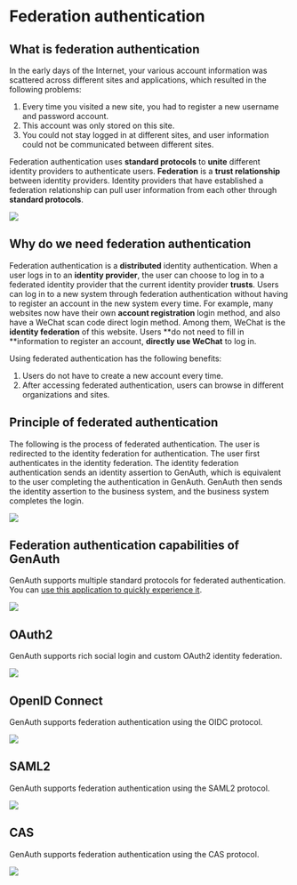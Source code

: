 # Federation authentication

<LastUpdated/>

## What is federation authentication

In the early days of the Internet, your various account information was scattered across different sites and applications, which resulted in the following problems:

1. Every time you visited a new site, you had to register a new username and password account.
2. This account was only stored on this site.
3. You could not stay logged in at different sites, and user information could not be communicated between different sites.

Federation authentication uses **standard protocols** to **unite** different identity providers to authenticate users. **Federation** is a **trust relationship** between identity providers. Identity providers that have established a federation relationship can pull user information from each other through **standard protocols**.

![](~@imagesZhCn/concepts/federation/1-1.png)

## Why do we need federation authentication

Federation authentication is a **distributed** identity authentication. When a user logs in to an **identity provider**, the user can choose to log in to a federated identity provider that the current identity provider **trusts**. Users can log in to a new system through federation authentication without having to register an account in the new system every time. For example, many websites now have their own **account registration** login method, and also have a WeChat scan code direct login method. Among them, WeChat is the **identity federation** of this website. Users **do not need to fill in **information to register an account, **directly use WeChat** to log in.

Using federated authentication has the following benefits:

1. Users do not have to create a new account every time.
2. After accessing federated authentication, users can browse in different organizations and sites.

## Principle of federated authentication

The following is the process of federated authentication. The user is redirected to the identity federation for authentication. The user first authenticates in the identity federation. The identity federation authentication sends an identity assertion to GenAuth, which is equivalent to the user completing the authentication in GenAuth. GenAuth then sends the identity assertion to the business system, and the business system completes the login.

![](~@imagesZhCn/concepts/federation/1-2.png)

## Federation authentication capabilities of GenAuth

GenAuth supports multiple standard protocols for federated authentication. You can [use this application to quickly experience it](https://federation-poc.genauth.ai/).

![](~@imagesZhCn/concepts/federation/1-3.png)

## OAuth2

GenAuth supports rich social login and custom OAuth2 identity federation.

![](~@imagesZhCn/concepts/federation/1-4.png)

## OpenID Connect

GenAuth supports federation authentication using the OIDC protocol.

![](~@imagesZhCn/concepts/federation/1-5.png)

## SAML2

GenAuth supports federation authentication using the SAML2 protocol.

![](~@imagesZhCn/concepts/federation/1-6.png)

## CAS

GenAuth supports federation authentication using the CAS protocol.

![](~@imagesZhCn/concepts/federation/1-7.png)
